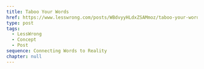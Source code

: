 ```yaml
---
title: Taboo Your Words
href: https://www.lesswrong.com/posts/WBdvyyHLdxZSAMmoz/taboo-your-words
type: post
tags:
  - LessWrong
  - Concept
  - Post
sequence: Connecting Words to Reality
chapter: null
---
```


